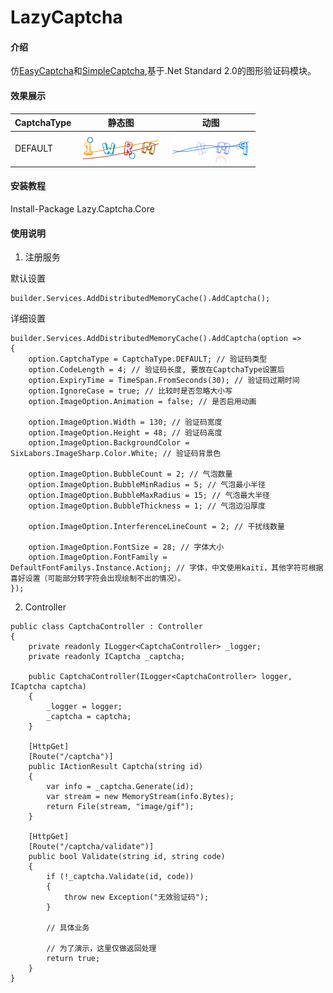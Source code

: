 # LazyCaptcha

#### 介绍
仿[EasyCaptcha](https://gitee.com/ele-admin/EasyCaptcha)和[SimpleCaptcha](https://github.com/1992w/SimpleCaptcha),基于.Net Standard 2.0的图形验证码模块。

#### 效果展示

|  CaptchaType |  静态图 |  动图|
|---|---|---|
|  DEFAULT | ![输入图片说明](Images/DEFAULT_N.gif)  | ![输入图片说明](Images/DEFAULT_G.gif) |




#### 安装教程
Install-Package Lazy.Captcha.Core

#### 使用说明

1. 注册服务

默认设置
```
builder.Services.AddDistributedMemoryCache().AddCaptcha();
```

详细设置

```
builder.Services.AddDistributedMemoryCache().AddCaptcha(option =>
{
    option.CaptchaType = CaptchaType.DEFAULT; // 验证码类型
    option.CodeLength = 4; // 验证码长度, 要放在CaptchaType设置后
    option.ExpiryTime = TimeSpan.FromSeconds(30); // 验证码过期时间
    option.IgnoreCase = true; // 比较时是否忽略大小写
    option.ImageOption.Animation = false; // 是否启用动画
    
    option.ImageOption.Width = 130; // 验证码宽度
    option.ImageOption.Height = 48; // 验证码高度
    option.ImageOption.BackgroundColor = SixLabors.ImageSharp.Color.White; // 验证码背景色
    
    option.ImageOption.BubbleCount = 2; // 气泡数量
    option.ImageOption.BubbleMinRadius = 5; // 气泡最小半径
    option.ImageOption.BubbleMaxRadius = 15; // 气泡最大半径
    option.ImageOption.BubbleThickness = 1; // 气泡边沿厚度

    option.ImageOption.InterferenceLineCount = 2; // 干扰线数量

    option.ImageOption.FontSize = 28; // 字体大小
    option.ImageOption.FontFamily = DefaultFontFamilys.Instance.Actionj; // 字体，中文使用kaiti，其他字符可根据喜好设置（可能部分转字符会出现绘制不出的情况）。
});
```


2. Controller

```
public class CaptchaController : Controller
{
    private readonly ILogger<CaptchaController> _logger;
    private readonly ICaptcha _captcha;
    
    public CaptchaController(ILogger<CaptchaController> logger, ICaptcha captcha)
    {
        _logger = logger;
        _captcha = captcha;
    }
    
    [HttpGet]
    [Route("/captcha")]
    public IActionResult Captcha(string id)
    {
        var info = _captcha.Generate(id);
        var stream = new MemoryStream(info.Bytes);
        return File(stream, "image/gif");
    }
    
    [HttpGet]
    [Route("/captcha/validate")]
    public bool Validate(string id, string code)
    {
        if (!_captcha.Validate(id, code))
        {
            throw new Exception("无效验证码");
        }
    
        // 具体业务
    
        // 为了演示，这里仅做返回处理
        return true;
    }
}
```
    

    
    
    